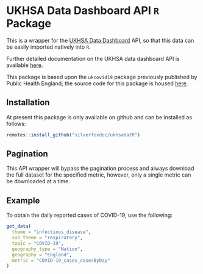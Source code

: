 # UKHSA Data Dashboard API `R` Package

This is a wrapper for the [UKHSA Data Dashboard](https://ukhsa-dashboard.data.gov.uk/) API, so that this data can be easily imported natively into `R`.

Further detailed documentation on the UKHSA data dashboard API is available [here](https://ukhsa-dashboard.data.gov.uk/access-our-data).

This package is based upon the `ukcovid19` package previously published by Public Health England; the source code for this package is housed [here](https://github.com/publichealthengland/coronavirus-dashboard-api-r-sdk).


## Installation

At present this package is only available on github and can be installed as follows:

``` r
remotes::install_github("silverfoxdoc/ukhsadatR")
```

## Pagination

This API wrapper will bypass the pagination process and always download the full dataset for the specified metric, however, only a single metric can be downloaded at a time.

## Example

To obtain the daily reported cases of COVID-19, use the following:

``` r
get_data(
  theme = "infectious_disease",
  sub_theme = "respiratory",
  topic = "COVID-19",
  geography_type = "Nation",
  geography = "England",
  metric = "COVID-19_cases_casesByDay"
)
```
